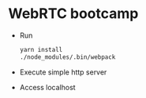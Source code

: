 # WebRTC bootcamp

* Run
    ```sh
    yarn install
    ./node_modules/.bin/webpack
    ```

* Execute simple http server
* Access localhost
